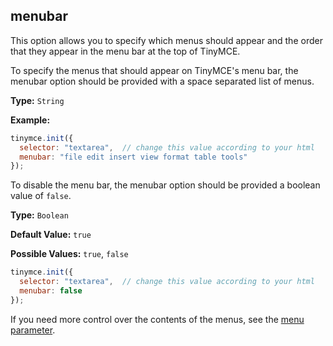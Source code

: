 ## menubar

This option allows you to specify which menus should appear and the order that they appear in the menu bar at the top of TinyMCE.

To specify the menus that should appear on TinyMCE's menu bar, the menubar option should be provided with a space separated list of menus.

**Type:** `String`

**Example:**

```js
tinymce.init({
  selector: "textarea",  // change this value according to your html
  menubar: "file edit insert view format table tools"
});
```

To disable the menu bar, the menubar option should be provided a boolean value of `false`.

**Type:** `Boolean`

**Default Value:** `true`

**Possible Values:** `true`, `false`

```js
tinymce.init({
  selector: "textarea",  // change this value according to your html
  menubar: false
});
```

If you need more control over the contents of the menus, see the [menu parameter](#menu).

